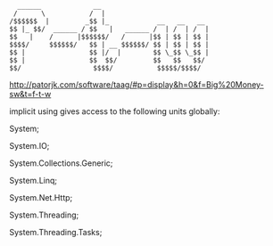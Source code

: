 ```
  ______             __                           
 /      \           /  |                          
/$$$$$$  |         _$$ |_            __   __   __ 
$$ |_ $$/  ______ / $$   |   ______ /  | /  | /  |
$$   |    /      |$$$$$$/   /      |$$ | $$ | $$ |
$$$$/     $$$$$$/   $$ | __ $$$$$$/ $$ | $$ | $$ |
$$ |                $$ |/  |        $$ \_$$ \_$$ |
$$ |                $$  $$/         $$   $$   $$/ 
$$/                  $$$$/           $$$$$/$$$$/  
```                                                  
                                                  
http://patorjk.com/software/taag/#p=display&h=0&f=Big%20Money-sw&t=f-t-w                                                  

implicit using gives access to the following units globally:

System;

System.IO;

System.Collections.Generic;

System.Linq;

System.Net.Http;

System.Threading;

System.Threading.Tasks;